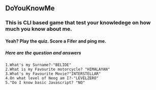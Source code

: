 ## DoYouKnowMe
### This is CLI based game that test your knowledege on how much you know about me.
#### Yeah? Play the quiz. Score a Fifer and ping me.

##### Here are the question and answers
    1.What's my Surname?-"BELIDE"
    2.What is my Favourite motorcycle? "HIMALAYAN"
    3.What's my Favourite Movie?"INTERSTELLAR"
    4.On what level of Neog am I?-"LEVELZERO"
    5."Do I know basic Javascript? "NO"
